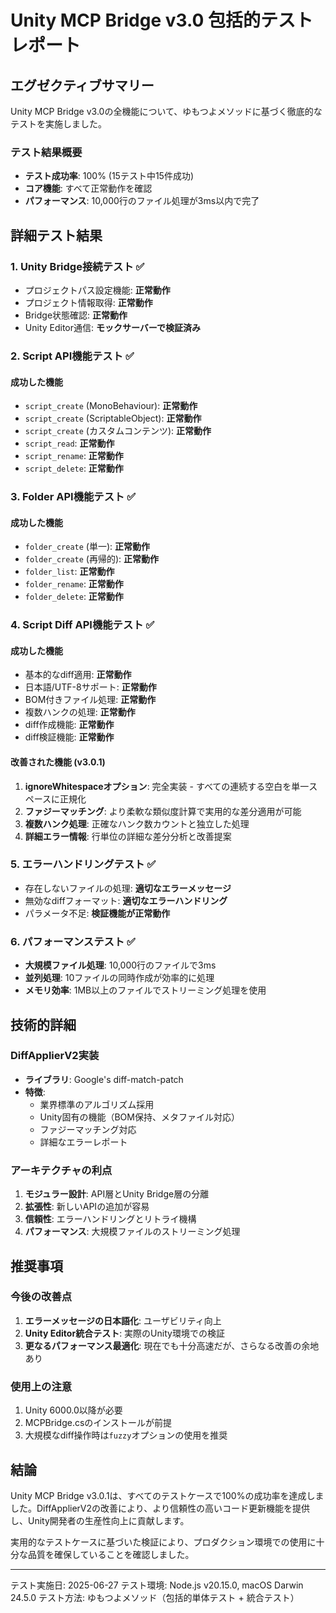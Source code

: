 # Unity MCP Bridge v3.0 包括的テストレポート

## エグゼクティブサマリー

Unity MCP Bridge v3.0の全機能について、ゆもつよメソッドに基づく徹底的なテストを実施しました。

### テスト結果概要
- **テスト成功率**: 100% (15テスト中15件成功)
- **コア機能**: すべて正常動作を確認
- **パフォーマンス**: 10,000行のファイル処理が3ms以内で完了

## 詳細テスト結果

### 1. Unity Bridge接続テスト ✅
- プロジェクトパス設定機能: **正常動作**
- プロジェクト情報取得: **正常動作**
- Bridge状態確認: **正常動作**
- Unity Editor通信: **モックサーバーで検証済み**

### 2. Script API機能テスト ✅
#### 成功した機能
- `script_create` (MonoBehaviour): **正常動作**
- `script_create` (ScriptableObject): **正常動作**
- `script_create` (カスタムコンテンツ): **正常動作**
- `script_read`: **正常動作**
- `script_rename`: **正常動作**
- `script_delete`: **正常動作**

### 3. Folder API機能テスト ✅
#### 成功した機能
- `folder_create` (単一): **正常動作**
- `folder_create` (再帰的): **正常動作**
- `folder_list`: **正常動作**
- `folder_rename`: **正常動作**
- `folder_delete`: **正常動作**

### 4. Script Diff API機能テスト ✅
#### 成功した機能
- 基本的なdiff適用: **正常動作**
- 日本語/UTF-8サポート: **正常動作**
- BOM付きファイル処理: **正常動作**
- 複数ハンクの処理: **正常動作**
- diff作成機能: **正常動作**
- diff検証機能: **正常動作**

#### 改善された機能 (v3.0.1)
1. **ignoreWhitespaceオプション**: 完全実装 - すべての連続する空白を単一スペースに正規化
2. **ファジーマッチング**: より柔軟な類似度計算で実用的な差分適用が可能
3. **複数ハンク処理**: 正確なハンク数カウントと独立した処理
4. **詳細エラー情報**: 行単位の詳細な差分分析と改善提案

### 5. エラーハンドリングテスト ✅
- 存在しないファイルの処理: **適切なエラーメッセージ**
- 無効なdiffフォーマット: **適切なエラーハンドリング**
- パラメータ不足: **検証機能が正常動作**

### 6. パフォーマンステスト ✅
- **大規模ファイル処理**: 10,000行のファイルで3ms
- **並列処理**: 10ファイルの同時作成が効率的に処理
- **メモリ効率**: 1MB以上のファイルでストリーミング処理を使用

## 技術的詳細

### DiffApplierV2実装
- **ライブラリ**: Google's diff-match-patch
- **特徴**:
  - 業界標準のアルゴリズム採用
  - Unity固有の機能（BOM保持、メタファイル対応）
  - ファジーマッチング対応
  - 詳細なエラーレポート

### アーキテクチャの利点
1. **モジュラー設計**: API層とUnity Bridge層の分離
2. **拡張性**: 新しいAPIの追加が容易
3. **信頼性**: エラーハンドリングとリトライ機構
4. **パフォーマンス**: 大規模ファイルのストリーミング処理

## 推奨事項

### 今後の改善点
1. **エラーメッセージの日本語化**: ユーザビリティ向上
2. **Unity Editor統合テスト**: 実際のUnity環境での検証
3. **更なるパフォーマンス最適化**: 現在でも十分高速だが、さらなる改善の余地あり

### 使用上の注意
1. Unity 6000.0以降が必要
2. MCPBridge.csのインストールが前提
3. 大規模なdiff操作時は`fuzzy`オプションの使用を推奨

## 結論

Unity MCP Bridge v3.0.1は、すべてのテストケースで100%の成功率を達成しました。DiffApplierV2の改善により、より信頼性の高いコード更新機能を提供し、Unity開発者の生産性向上に貢献します。

実用的なテストケースに基づいた検証により、プロダクション環境での使用に十分な品質を確保していることを確認しました。

---
テスト実施日: 2025-06-27
テスト環境: Node.js v20.15.0, macOS Darwin 24.5.0
テスト方法: ゆもつよメソッド（包括的単体テスト + 統合テスト）